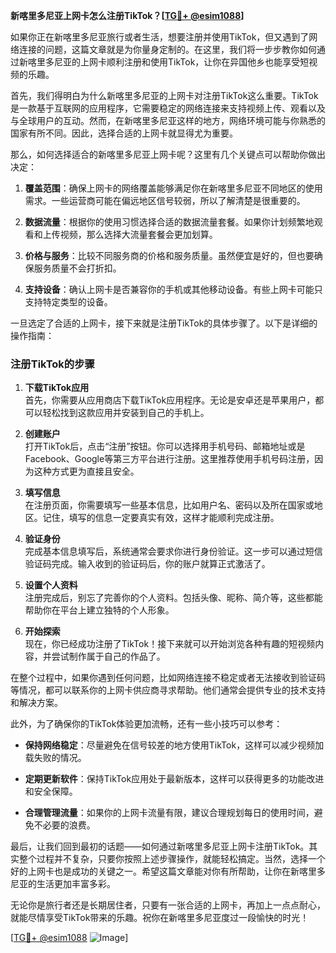 **新喀里多尼亚上网卡怎么注册TikTok？[[TG💪+ @esim1088](https://t.me/s/esim1088)]**

如果你正在新喀里多尼亚旅行或者生活，想要注册并使用TikTok，但又遇到了网络连接的问题，这篇文章就是为你量身定制的。在这里，我们将一步步教你如何通过新喀里多尼亚的上网卡顺利注册和使用TikTok，让你在异国他乡也能享受短视频的乐趣。

首先，我们得明白为什么新喀里多尼亚的上网卡对注册TikTok这么重要。TikTok是一款基于互联网的应用程序，它需要稳定的网络连接来支持视频上传、观看以及与全球用户的互动。然而，在新喀里多尼亚这样的地方，网络环境可能与你熟悉的国家有所不同。因此，选择合适的上网卡就显得尤为重要。

那么，如何选择适合的新喀里多尼亚上网卡呢？这里有几个关键点可以帮助你做出决定：

1. **覆盖范围**：确保上网卡的网络覆盖能够满足你在新喀里多尼亚不同地区的使用需求。一些运营商可能在偏远地区信号较弱，所以了解清楚是很重要的。
   
2. **数据流量**：根据你的使用习惯选择合适的数据流量套餐。如果你计划频繁地观看和上传视频，那么选择大流量套餐会更加划算。

3. **价格与服务**：比较不同服务商的价格和服务质量。虽然便宜是好的，但也要确保服务质量不会打折扣。

4. **支持设备**：确认上网卡是否兼容你的手机或其他移动设备。有些上网卡可能只支持特定类型的设备。

一旦选定了合适的上网卡，接下来就是注册TikTok的具体步骤了。以下是详细的操作指南：

### 注册TikTok的步骤

1. **下载TikTok应用**  
   首先，你需要从应用商店下载TikTok应用程序。无论是安卓还是苹果用户，都可以轻松找到这款应用并安装到自己的手机上。

2. **创建账户**  
   打开TikTok后，点击“注册”按钮。你可以选择用手机号码、邮箱地址或是Facebook、Google等第三方平台进行注册。这里推荐使用手机号码注册，因为这种方式更为直接且安全。

3. **填写信息**  
   在注册页面，你需要填写一些基本信息，比如用户名、密码以及所在国家或地区。记住，填写的信息一定要真实有效，这样才能顺利完成注册。

4. **验证身份**  
   完成基本信息填写后，系统通常会要求你进行身份验证。这一步可以通过短信验证码完成。输入收到的验证码后，你的账户就算正式激活了。

5. **设置个人资料**  
   注册完成后，别忘了完善你的个人资料。包括头像、昵称、简介等，这些都能帮助你在平台上建立独特的个人形象。

6. **开始探索**  
   现在，你已经成功注册了TikTok！接下来就可以开始浏览各种有趣的短视频内容，并尝试制作属于自己的作品了。

在整个过程中，如果你遇到任何问题，比如网络连接不稳定或者无法接收到验证码等情况，都可以联系你的上网卡供应商寻求帮助。他们通常会提供专业的技术支持和解决方案。

此外，为了确保你的TikTok体验更加流畅，还有一些小技巧可以参考：

- **保持网络稳定**：尽量避免在信号较差的地方使用TikTok，这样可以减少视频加载失败的情况。
  
- **定期更新软件**：保持TikTok应用处于最新版本，这样可以获得更多的功能改进和安全保障。

- **合理管理流量**：如果你的上网卡流量有限，建议合理规划每日的使用时间，避免不必要的浪费。

最后，让我们回到最初的话题——如何通过新喀里多尼亚上网卡注册TikTok。其实整个过程并不复杂，只要你按照上述步骤操作，就能轻松搞定。当然，选择一个好的上网卡也是成功的关键之一。希望这篇文章能对你有所帮助，让你在新喀里多尼亚的生活更加丰富多彩。

无论你是旅行者还是长期居住者，只要有一张合适的上网卡，再加上一点点耐心，就能尽情享受TikTok带来的乐趣。祝你在新喀里多尼亚度过一段愉快的时光！

[[TG💪+ @esim1088](https://t.me/s/esim1088) ![Image](https://i.postimg.cc/4NQfJmqS/Snipaste-2025-05-13-00-14-12.png)]
